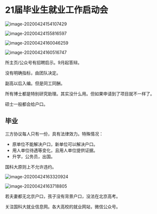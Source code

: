 # 21届毕业生就业工作启动会

![image-20200424154107429](https://i.loli.net/2020/04/24/ypD2PWGZsMiTLw7.png)

![image-20200424155816597](https://i.loli.net/2020/04/24/IusbZDXLJwWdPev.png)

![image-20200424160046259](https://i.loli.net/2020/04/24/Z8UoVbFKSQIlHPe.png)

![image-20200424160516747](https://i.loli.net/2020/04/24/1dxoiXqbHD8N9L3.png)

所主页/公众号有招聘启示。9月起答辩。

没有明确指标，由团队决定。

副高以后入编。但是同工同酬。

所有博士都是特别研究助理。其实没什么用。但如果申请到了项目就不一样了。

硕士一般都会给户口。

## 毕业

三方协议每人只有一份，具有法律效力。特殊情况：

- 原单位不能解决户口，新单位可以解决户口。
- 用人单位待遇等变化，且用人单位提供证据。
- 升学，公务员，出国。

国科大原则上不允许违约。

![image-20200424163320924](https://i.loli.net/2020/04/24/FsEAgmfNh5B6OZn.png)

![image-20200424163718805](https://i.loli.net/2020/04/24/7AzUgRdk4bTwvDN.png)

若夫妻都无北京户口，孩子没有背景户口，没法在北京高考。

关注国科大就业信息网。各大高校的就业网站，微信公众号。